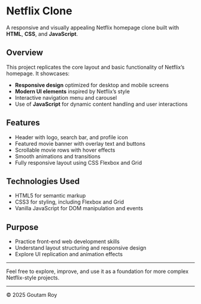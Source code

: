 # Netflix Clone

A responsive and visually appealing Netflix homepage clone built with **HTML**, **CSS**, and **JavaScript**.

## Overview

This project replicates the core layout and basic functionality of Netflix’s homepage. It showcases:

- **Responsive design** optimized for desktop and mobile screens  
- **Modern UI elements** inspired by Netflix’s style  
- Interactive navigation menu and carousel  
- Use of **JavaScript** for dynamic content handling and user interactions  

## Features

- Header with logo, search bar, and profile icon  
- Featured movie banner with overlay text and buttons  
- Scrollable movie rows with hover effects  
- Smooth animations and transitions  
- Fully responsive layout using CSS Flexbox and Grid  

## Technologies Used

- HTML5 for semantic markup  
- CSS3 for styling, including Flexbox and Grid  
- Vanilla JavaScript for DOM manipulation and events  

## Purpose

- Practice front-end web development skills  
- Understand layout structuring and responsive design  
- Explore UI replication and animation effects  

---

Feel free to explore, improve, and use it as a foundation for more complex Netflix-style projects.

---

© 2025 Goutam Roy  

